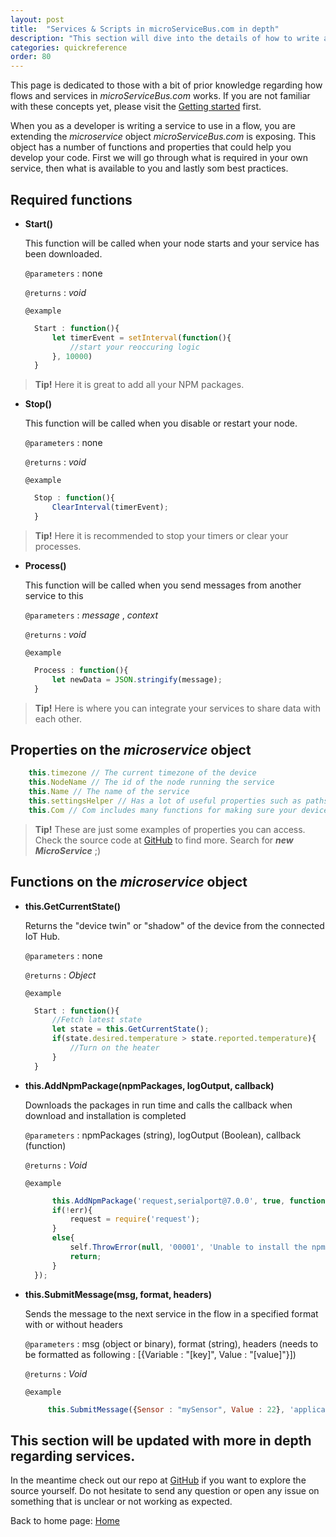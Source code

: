 ```yaml
---
layout: post
title:  "Services & Scripts in microServiceBus.com in depth"
description: "This section will dive into the details of how to write a Service. Learn more about how you can enhance productivity through our Tips & Tricks."
categories: quickreference
order: 80
---
```


This page is dedicated to those with a bit of prior knowledge regarding how flows and services in *microServiceBus.com* works. If you are not familiar with these concepts yet, please visit the [Getting started](../gettingStarted-list/) first.

When you as a developer is writing a service to use in a flow, you are extending the *microservice* object *microServiceBus.com* is exposing. This object has a number of functions and properties that could help you develop your code. First we will go through what is required in your own service, then what is available to you and lastly som best practices.

## Required functions

* **Start()**

  This function will be called when your node starts and your service has been downloaded.
  
  `@parameters` : none

  `@returns` : _void_

  `@example`

  ```javascript
    Start : function(){
        let timerEvent = setInterval(function(){
            //start your reoccuring logic
        }, 10000)
    }
  ```

> **Tip!**
> Here it is great to add all your NPM packages.

* **Stop()**

  This function will be called when you disable or restart your node.
  
  `@parameters` : none

  `@returns` : _void_

  `@example`

  ```javascript
    Stop : function(){
        ClearInterval(timerEvent);
    }
  ```

> **Tip!**
> Here it is recommended to stop your timers or clear your processes.

* **Process()**

  This function will be called when you send messages from another service to this
  
  `@parameters` : _message_ , _context_

  `@returns` : _void_

  `@example`

  ```javascript
    Process : function(){
        let newData = JSON.stringify(message);
    }
  ```

> **Tip!**
> Here is where you can integrate your services to share data with each other.

## Properties on the *microservice* object

```javascript
    this.timezone // The current timezone of the device
    this.NodeName // The id of the node running the service
    this.Name // The name of the service
    this.settingsHelper // Has a lot of useful properties such as paths
    this.Com // Com includes many functions for making sure your device is connected as it should be 
  ```

> **Tip!**
> These are just some examples of properties you can access. Check the source code at [GitHub](https://github.com/axians/microservicebus-core/blob/dev/lib/MicroServiceBusNode.js) to find more. Search for _**new MicroService**_ ;)


## Functions on the *microservice* object

* **this.GetCurrentState()**

  Returns the "device twin" or "shadow" of the device from the connected IoT Hub.
  
  `@parameters` : none

  `@returns` : _Object_

  `@example`

  ```javascript
    Start : function(){
        //Fetch latest state
        let state = this.GetCurrentState();
        if(state.desired.temperature > state.reported.temperature){
            //Turn on the heater
        }
    }
  ```

* **this.AddNpmPackage(npmPackages, logOutput, callback)**

  Downloads the packages in run time and calls the callback when download and installation is completed
  
  `@parameters` : npmPackages (string), logOutput (Boolean), callback (function)

  `@returns` : _Void_

  `@example`

  ```javascript
        this.AddNpmPackage('request,serialport@7.0.0', true, function(err){
        if(!err){
            request = require('request');
        }
        else{
            self.ThrowError(null, '00001', 'Unable to install the npm packages');
            return;
        }
    });
  ```

* **this.SubmitMessage(msg, format, headers)**

  Sends the message to the next service in the flow in a specified format with or without headers
  
  `@parameters` : msg (object or binary), format (string), headers (needs to be formatted as following : [{Variable : "[key]", Value : "[value]"}])

  `@returns` : _Void_

  `@example`

  ```javascript
       this.SubmitMessage({Sensor : "mySensor", Value : 22}, 'application/json', [{Variable : "messageType", Value : "tempSensor"}]);
  ```

## This section will be updated with more in depth regarding services.

In the meantime check out our repo at [GitHub](https://github.com/axians/microservicebus-core/blob/dev/lib/MicroServiceBusNode.js) if you want to explore the source yourself. Do not hesitate to send any question or open any issue on something that is unclear or not working as expected.

Back to home page: [Home](/)

